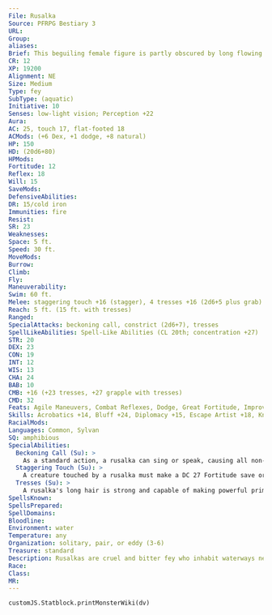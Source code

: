 ```yaml
---
File: Rusalka
Source: PFRPG Bestiary 3
URL: 
Group: 
aliases: 
Brief: This beguiling female figure is partly obscured by long flowing hair that dances and flows around her as if she were underwater.
CR: 12
XP: 19200
Alignment: NE
Size: Medium
Type: fey
SubType: (aquatic)
Initiative: 10
Senses: low-light vision; Perception +22
Aura: 
AC: 25, touch 17, flat-footed 18
ACMods: (+6 Dex, +1 dodge, +8 natural)
HP: 150
HD: (20d6+80)
HPMods: 
Fortitude: 12
Reflex: 18
Will: 15
SaveMods: 
DefensiveAbilities: 
DR: 15/cold iron
Immunities: fire
Resist: 
SR: 23
Weaknesses: 
Space: 5 ft.
Speed: 30 ft.
MoveMods: 
Burrow: 
Climb: 
Fly: 
Maneuverability: 
Swim: 60 ft.
Melee: staggering touch +16 (stagger), 4 tresses +16 (2d6+5 plus grab)
Reach: 5 ft. (15 ft. with tresses)
Ranged: 
SpecialAttacks: beckoning call, constrict (2d6+7), tresses
SpellLikeAbilities: Spell-Like Abilities (CL 20th; concentration +27)  Constant-blur, water walk   At Will-entangle (DC 18), fog cloud, invisibility   3/day-quickened charm monster (DC 21), control water   1/day-summon nature's ally VI (water elementals only)
STR: 20
DEX: 23
CON: 19
INT: 12
WIS: 13
CHA: 24
BAB: 10
CMB: +16 (+23 tresses, +27 grapple with tresses)
CMD: 32
Feats: Agile Maneuvers, Combat Reflexes, Dodge, Great Fortitude, Improved Initiative, Iron Will, Quicken Spell-Like Ability (charm monster), Skill Focus (Perception), Skill Focus (Stealth), Weapon Finesse
Skills: Acrobatics +14, Bluff +24, Diplomacy +15, Escape Artist +18, Knowledge (arcana) +6, Knowledge (nature) +18, Perception +22, Perform (dance) +14, Perform (sing) +27, Sense Motive +15, Spellcraft +18, Stealth +27, Swim +31
RacialMods: 
Languages: Common, Sylvan
SQ: amphibious
SpecialAbilities:
  Beckoning Call (Su): >
    As a standard action, a rusalka can sing or speak, causing all non-fey creatures within a 300-foot spread to approach its position as if compelled to do so via a suggestion spell (DC 27 Will negates). A creature that successfully saves is not subject to the same rusalka's beckoning call for 24 hours. When an affected creature begins its turn adjacent to the rusalka, it is dazed for that round. These effects continue as long as the rusalka takes a standard action to maintain the effect, plus 1 additional round. This is a  sonic mind-affecting effect. The save DC is Charisma-based.
  Staggering Touch (Su): >
    A creature touched by a rusalka must make a DC 27 Fortitude save or be staggered for 1 round by overwhelming feelings of desire and shame. This is a mind-affecting effect. The save DC is Charisma-based.
  Tresses (Su): >
    A rusalka's long hair is strong and capable of making powerful primary natural attacks. When it uses its tresses to grapple an opponent, a rusalka does not gain the grappled condition itself. In addition, a rusalka uses its Charisma modifier in addition to its Strength modifier for all combat maneuver checks made with its tresses.
SpellsKnown: 
SpellsPrepared: 
SpellDomains: 
Bloodline: 
Environment: water
Temperature: any
Organization: solitary, pair, or eddy (3-6)
Treasure: standard
Description: Rusalkas are cruel and bitter fey who inhabit waterways near humanoid settlements. Although rusalkas are not undead, some persist in believing that these fey form from the spirits of those who met a sinister end in the water. Rusalkas do little to dissuade such rumors. Rusalkas are fond of keeping a few charmed monsters or powerful humanoids nearby to aid in their defense or for other forms of cruel and humiliating entertainment, but quickly grow bored with such pets. When this occurs, rusalkas generally murder the creatures and seek more interesting replacement pets.
Race: 
Class: 
MR: 
---
```

```dataviewjs
customJS.Statblock.printMonsterWiki(dv)
```
